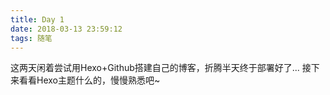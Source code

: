 ```yaml
---
title: Day 1
date: 2018-03-13 23:59:12
tags: 随笔
---
```

这两天闲着尝试用Hexo+Github搭建自己的博客，折腾半天终于部署好了...
接下来看看Hexo主题什么的，慢慢熟悉吧~